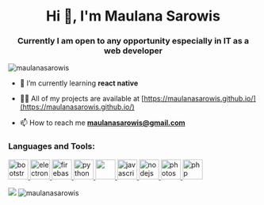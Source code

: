 <h1 align="center">Hi 👋, I'm Maulana Sarowis</h1>
<h3 align="center">Currently I am open to any opportunity especially in IT as a web developer</h3>

<p align="left"> <img src="https://komarev.com/ghpvc/?username=maulanasarowis&label=Profile%20views&color=0e75b6&style=flat" alt="maulanasarowis" /> </p>

- 🌱 I’m currently learning **react native**

- 👨‍💻 All of my projects are available at [https://maulanasarowis.github.io/](https://maulanasarowis.github.io/)

- 📫 How to reach me **maulanasarowis@gmail.com**

<h3 align="left">Languages and Tools:</h3>
<p align="left">
<a href="https://getbootstrap.com" target="_blank"> <img src="https://devicons.github.io/devicon/devicon.git/icons/bootstrap/bootstrap-plain.svg" alt="bootstrap" width="40" height="40"/> </a> 
<a href="https://www.electronjs.org" target="_blank"> <img src="https://devicons.github.io/devicon/devicon.git/icons/electron/electron-original.svg" alt="electron" width="40" height="40"/> </a> 
<a href="https://firebase.google.com/" target="_blank"> <img src="https://www.vectorlogo.zone/logos/firebase/firebase-icon.svg" alt="firebase" width="40" height="40"/> </a>
<a href="https://www.python.org/" target="_blank"> <img src="https://img.icons8.com/color/48/000000/python.png" alt="python" width="40" height="40"/> </a> 
<a href="https://www.figma.com/" target="_blank"> <img src="https://img.icons8.com/windows/64/000000/figma.png" width="40" height="40"/> </a> 
<a href="https://developer.mozilla.org/en-US/docs/Web/JavaScript" target="_blank"> <img src="https://devicons.github.io/devicon/devicon.git/icons/javascript/javascript-original.svg" alt="javascript" width="40" height="40"/> </a>
<a href="https://nodejs.org" target="_blank"> <img src="https://devicons.github.io/devicon/devicon.git/icons/nodejs/nodejs-original-wordmark.svg" alt="nodejs" width="40" height="40"/> </a> 
<a href="https://www.photoshop.com/en" target="_blank"> <img src="https://devicons.github.io/devicon/devicon.git/icons/photoshop/photoshop-plain.svg" alt="photoshop" width="40" height="40"/> </a> 
<a href="https://www.php.net" target="_blank"> <img src="https://devicons.github.io/devicon/devicon.git/icons/php/php-original.svg" alt="php" width="40" height="40"/> </a></p>

<p>
    <img src="https://github-readme-stats.vercel.app/api?username=maulanasarowis&hide=contribs,prs&show_icons=true&hide_border=true&title_color=000" />
    <img src="https://github-readme-stats.vercel.app/api/top-langs?username=maulanasarowis&show_icons=true&locale=en&layout=compact" alt="maulanasarowis" />
</p>
